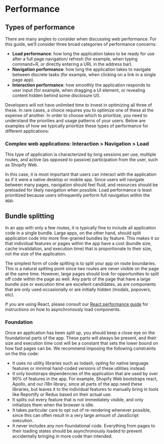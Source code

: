 # Performance

## Types of performance

There are many angles to consider when discussing web performance. For this guide, we’ll consider three broad categories of performance concerns:

* **Load performance**: how long the application takes to be ready for use after a full page navigation/ refresh (for example, when typing command+R, or directly entering a URL in the address bar).
* **Navigation performance**: how long the application takes to navigate between discrete tasks (for example, when clicking on a link in a single page app).
* **Interaction performance**: how smoothly the application responds to user input (for example, when dragging a UI element, or revealing content hidden behind some disclosure UI).

Developers will not have unlimited time to invest in optimizing all three of these. In rare cases, a choice requires you to optimize one of these at the expense of another. In order to choose which to prioritize, you need to understand the priorities and usage patterns of your users. Below are examples of how we typically prioritize these types of performance for different applications:

### Complex web applications: Interaction > Navigation > Load

This type of application is characterized by long sessions per use, multiple routes, and active (as opposed to passive) participation from the user, such as Shopify Web.

In this case, it is most important that users can interact with the application as if it were a native desktop or mobile app. Since users will navigate between many pages, navigation should feel fluid, and resources should be preloaded for likely navigation when possible. Load performance is least prioritized because users infrequently perform full navigation within the app.

## Bundle splitting

In an app with only a few routes, it is typically fine to include all application code in a single bundle. Large apps, on the other hand, should split application code into more fine-grained bundles by feature. This makes it so that individual features or pages within the app have a cost (bundle size, cache invalidation, and execution time) that is proportionate to their size, not the size of the application.

The simplest form of code spitting is to split your app on route boundaries. This is a natural spitting point since two routes are never visible on the page at the same time. However, large pages should look for opportunities to split off code within the page as well. Any parts of the page that have a large bundle size or execution time are excellent candidates, as are components that are only used occasionally or are initially hidden (modals, popovers, etc).

If you are using React, please consult our [React performance guide](./React/Performance.md#asynchronous-component-loading) for instructions on how to asynchronously load components. 

### Foundation
Once an application has been split up, you should keep a close eye on the foundational parts of the app. These parts will always be present, and their size and execution time cost will be a constant that sets the lower bound on how fast pages can be. We recommend imposing the following constraints on the this code:

* It uses no utility libraries such as lodash, opting for native language features or minimal hand-coded versions of these utilities instead.
* It only bootstraps dependencies of the application that are used by over 90% of features in the app. For example, Shopify Web bootstraps react, Apollo, and our i18n library, since all parts of the app need these libraries, but leaves it to the individual features to manually bring in tools like Reportify or Redux based on their actual use.
* It splits out every feature that is not immediately visible, and only initializes them when the browser is idle.
* It takes particular care to opt out of re-rendering whenever possible, since this can often result in a very large amount of JavaScript execution.
* It never includes any non-foundational code. Everything from pages to their loading states should be asynchronously loaded to prevent accidentally bringing in more code than intended.
